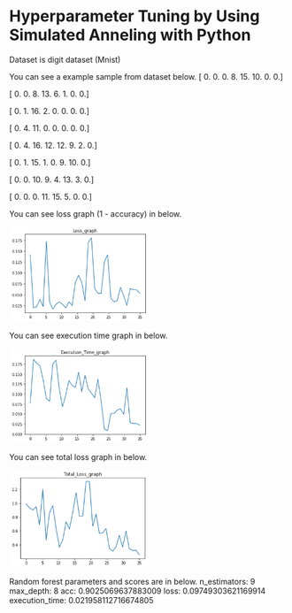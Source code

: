 # Hyperparameter Tuning by Using Simulated Anneling with Python

Dataset is digit dataset (Mnist)

You can see a example sample from dataset below.
[ 0.  0.  0.  8. 15. 10.  0.  0.]

[ 0.  0.  8. 13.  6.  1.  0.  0.]

[ 0.  1. 16.  2.  0.  0.  0.  0.]

[ 0.  4. 11.  0.  0.  0.  0.  0.]

[ 0.  4. 16. 12. 12.  9.  2.  0.]

[ 0.  1. 15.  1.  0.  9. 10.  0.]

[ 0.  0. 10.  9.  4. 13.  3.  0.]

[ 0.  0.  0. 11. 15.  5.  0.  0.]


You can see loss graph (1 - accuracy) in below.

<img src="/resources/loss_graph.png?raw=true" style="width: 250px;"/>


You can see execution time graph in below.

<img src="/resources/execution_time_graph.png?raw=true" style="width: 250px;"/>


You can see total loss graph in below.

<img src="/resources/total_loss_graph.png?raw=true" style="width: 250px;"/>


Random forest parameters and scores are in below.
n_estimators:  9
max_depth:  8
acc:  0.9025069637883009
loss:  0.09749303621169914
execution_time:  0.021958112716674805
